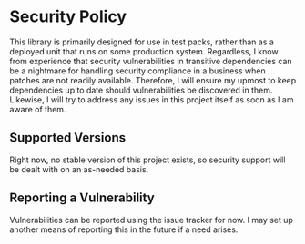 # Security Policy

This library is primarily designed for use in test packs, rather than as a
deployed unit that runs on some production system. Regardless, I know
from experience that security vulnerabilities in transitive dependencies
can be a nightmare for handling security compliance in a business when
patches are not readily available. Therefore, I will ensure my upmost to
keep dependencies up to date should vulnerabilities be discovered in them.
Likewise, I will try to address any issues in this project itself as soon
as I am aware of them.

## Supported Versions

Right now, no stable version of this project exists, so security support
will be dealt with on an as-needed basis.

## Reporting a Vulnerability

Vulnerabilities can be reported using the issue tracker for now. I may set
up another means of reporting this in the future if a need arises.
